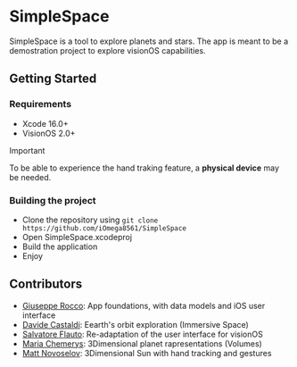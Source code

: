 # SimpleSpace
SimpleSpace is a tool to explore planets and stars. The app is meant to be a demostration project to explore visionOS capabilities.

## Getting Started
### Requirements
- Xcode 16.0+
- VisionOS 2.0+

> [!IMPORTANT]
> To be able to experience the hand traking feature, a <strong>physical device</strong> may be needed.

### Building the project
- Clone the repository using ```git clone https://github.com/iOmega8561/SimpleSpace```
- Open SimpleSpace.xcodeproj
- Build the application
- Enjoy

## Contributors
- [Giuseppe Rocco](https://github.com/iOmega8561): App foundations, with data models and iOS user interface
- [Davide Castaldi](https://github.com/Dave-Ed-Cast): Eearth's orbit exploration (Immersive Space)
- [Salvatore Flauto](https://github.com/XlSolver): Re-adaptation of the user interface for visionOS
- [Maria Chemerys](https://github.com/MariaChemerys): 3Dimensional planet rapresentations (Volumes)
- [Matt Novoselov](https://github.com/matt-novoselov): 3Dimensional Sun with hand tracking and gestures
